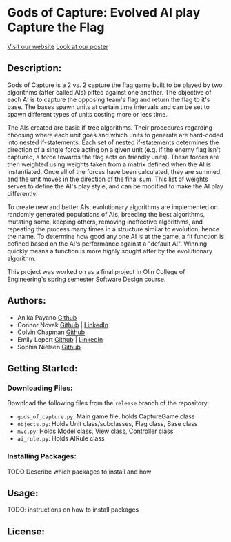 # Gods of Capture: Evolved AI play Capture the Flag

[Visit our website](https://anikapayano.github.io/SoftDes-Final-Project/)
[Look at our poster](https://github.com/anikapayano/SoftDes-Final-Project/blob/master/documents/Final%20Poster.pdf)

## Description:
Gods of Capture is a 2 vs. 2 capture the flag game built to be played by two
algorithms (after called AIs) pitted against one another. The objective of each
AI is to capture the opposing team's flag and return the flag to it's base. The
bases spawn units at certain time intervals and can be set to spawn different
types of units costing more or less time.

The AIs created are basic if-tree algorithms. Their procedures regarding
choosing where each unit goes and which units to generate are hard-coded into
nested if-statements. Each set of nested if-statements determines the direction
of a single force acting on a given unit (e.g. if the enemy flag isn't captured,
a force towards the flag acts on friendly units). These forces are then weighted
using weights taken from a matrix defined when the AI is instantiated. Once all
of the forces have been calculated, they are summed, and the unit moves in the
direction of the final sum. This list of weights serves to define the AI's play
style, and can be modified to make the AI play differently.

To create new and better AIs, evolutionary algorithms are implemented on
randomly generated populations of AIs, breeding the best algorithms,
mutating some, keeping others, removing ineffective algorithms, and repeating
the process many times in a structure similar to evolution, hence the name.
To determine how good any one AI is at the game, a fit function is defined
based on the AI's performance against a "default AI". Winning quickly means a
function is more highly sought after by the evolutionary algorithm.

This project was worked on as a final project in Olin College of Engineering's
spring semester Software Design course.

## Authors:
- Anika Payano [Github](https://github.com/anikapayano)
- Connor Novak [Github](https://github.com/ConnorNovak) | [LinkedIn](https://www.linkedin.com/in/connor-novak-b606a0116)
- Colvin Chapman [Github](https://github.com/Colvchap)
- Emily Lepert [Github](https://github.com/Elepert) | [LinkedIn](https://www.linkedin.com/in/emilylepert)
- Sophia Nielsen [Github](https://github.com/snielsen221b)

## Getting Started:
### Downloading Files:
Download the following files from the `release` branch of the repository:
- `gods_of_capture.py`: Main game file, holds CaptureGame class
- `objects.py`: Holds Unit class/subclasses, Flag class, Base class
- `mvc.py`: Holds Model class, View class, Controller class
- `ai_rule.py`: Holds AIRule class

### Installing Packages:
TODO Describe which packages to install and how

## Usage:
TODO: instructions on how to install packages

## License:

